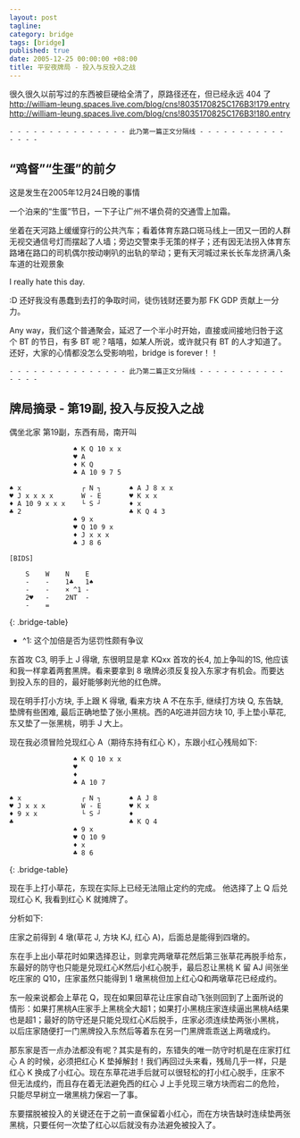 ```yaml
---
layout: post
tagline:
category: bridge
tags: [bridge]
published: true
date: 2005-12-25 00:00:00 +08:00
title: 平安夜牌局 - 投入与反投入之战
---
```


 很久很久以前写过的东西被巨硬给全清了，原路径还在，但已经永远 404 了
 <http://william-leung.spaces.live.com/blog/cns!8035170825C176B3!179.entry>
 <http://william-leung.spaces.live.com/blog/cns!8035170825C176B3!180.entry>

` - - - - - - - - - - - - - - - 此乃第一篇正文分隔线 - - - - - - - - - - - - - - - `

## “鸡督”“生蛋”的前夕

这是发生在2005年12月24日晚的事情

一个泊来的“生蛋”节日，一下子让广州不堪负荷的交通雪上加霜。

坐着在天河路上缓缓穿行的公共汽车；看着体育东路口斑马线上一团又一团的人群无视交通信号灯而摆起了人墙；旁边交警束手无策的样子；还有因无法拐入体育东路堵在路口的司机偶尔按动喇叭的出轨的举动；更有天河城过来长长车龙挤满八条车道的壮观景象

I really hate this day.

:D 还好我没有愚蠢到去打的争取时间，徒伤钱财还要为那 FK GDP 贡献上一分力。

Any way，我们这个普通聚会，延迟了一个半小时开始，直接或间接地归咎于这个 BT 的节日，有多 BT 呢？嘻嘻，如某人所说，或许就只有 BT 的人才知道了。还好，大家的心情都没怎么受影响啦，bridge is forever！！


` - - - - - - - - - - - - - - - 此乃第二篇正文分隔线 - - - - - - - - - - - - - - - `

## 牌局摘录 - 第19副, 投入与反投入之战

偶坐北家
第19副，东西有局，南开叫

                    ♠ K Q 10 x x
                    ♥ A
                    ♦ K Q
                    ♣ A 10 9 7 5

    ♠ x               ┌ N ┐       ♠ A J 8 x x
    ♥ J x x x x       W - E       ♥ K x x
    ♦ A 10 9 x x x    └ S ┘       ♦ x
    ♣ 2                           ♣ K Q 4 3
                    ♠ 9 x
                    ♥ Q 10 9 x
                    ♦ J x x x
                    ♣ J 8 6

    [BIDS]

        S    W    N    E
        -    -    1♣   1♠
        -    -    × ^1 -
        2♥   -    2NT  -
        -    =
{: .bridge-table}

  - ^1: 这个加倍是否为惩罚性颇有争议

东首攻 C3, 明手上 J 得墩, 东很明显是拿 KQxx 首攻的长4, 加上争叫的1S, 他应该和我一样拿着两套黑牌。看来要拿到 8 墩牌必须反复投入东家才有机会。而要达到投入东的目的，最好能够剥光他的红色牌。

现在明手打小方块, 手上跟 K 得墩, 看来方块 A 不在东手, 继续打方块 Q, 东告缺, 垫牌有些困难, 最后正确地垫了张小黑桃。西的A吃进并回方块 10, 手上垫小草花, 东又垫了一张黑桃，明手 J 大上。

现在我必须冒险兑现红心 A（期待东持有红心 K），东跟小红心残局如下:

                    ♠ K Q 10 x x
                    ♥
                    ♦
                    ♣ A 10 7

    ♠ x               ┌ N ┐       ♠ A J 8
    ♥ J x x x         W - E       ♥ K x
    ♦ 9 x x           └ S ┘       ♦
    ♣                             ♣ K Q 4
                    ♠ 9 x
                    ♥ Q 10 9
                    ♦ x
                    ♣ 8 6
{: .bridge-table}


现在手上打小草花，东现在实际上已经无法阻止定约的完成。
他选择了上 Q 后兑现红心 K, 我看到红心 K 就摊牌了。

分析如下:

庄家之前得到 4 墩(草花 J, 方块 KJ, 红心 A)，后面总是能得到四墩的。

东在手上出小草花时如果选择忍让，则拿完两墩草花然后第三张草花再脱手给东，东最好的防守也只能是兑现红心K然后小红心脱手，最后忍让黑桃 K 留 AJ 间张坐吃庄家的 Q10，庄家虽然只能得到 1 墩黑桃但加上红心Q和两墩草花已经成约。

东一般来说都会上草花 Q，现在如果回草花让庄家自动飞张则回到了上面所说的情形：如果打黑桃A庄家手上黑桃全大超1；如果打小黑桃庄家连续逼出黑桃A结果也是超1；最好的防守还是只能兑现红心K后脱手，庄家必须连续垫两张小黑桃，以后庄家随便打一门黑牌投入东然后等着东在另一门黑牌乖乖送上两墩成约。

那东家是否一点办法都没有呢？其实是有的，东错失的唯一防守时机是在庄家打红心 A 的时候，必须把红心 K 垫掉解封！我们再回过头来看，残局几乎一样，只是红心 K 换成了小红心。现在东草花进手后就可以很轻松的打小红心脱手，庄家不但无法成约，而且存在着无法避免西的红心 J 上手兑现三墩方块而宕二的危险，只能尽早树立一墩黑桃力保宕一了事。

东要摆脱被投入的关键还在于之前一直保留着小红心，而在方块告缺时连续垫两张黑桃，只要任何一次垫了红心以后就没有办法避免被投入了。
